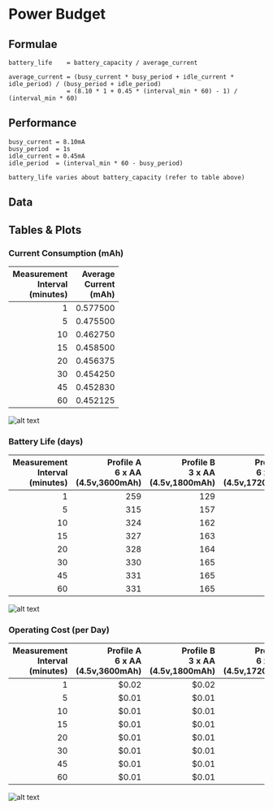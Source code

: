 # Power Budget

## Formulae
```
battery_life    = battery_capacity / average_current

average_current = (busy_current * busy_period + idle_current * idle_period) / (busy_period + idle_period)
                = (8.10 * 1 + 0.45 * (interval_min * 60) - 1) / (interval_min * 60)
```

## Performance
```
busy_current = 8.10mA
busy_period  = 1s
idle_current = 0.45mA
idle_period  = (interval_min * 60 - busy_period)

battery_life varies about battery_capacity (refer to table above)
```

## Data




## Tables & Plots

### Current Consumption (mAh)

Measurement<br>Interval<br>(minutes)|Average<br>Current<br>(mAh)
--:|--:
1|0.577500
5|0.475500
10|0.462750
15|0.458500
20|0.456375
30|0.454250
45|0.452830
60|0.452125

![alt text](http://i.imgur.com/oXNU2Rt.png "Current Consumption")

### Battery Life (days)

Measurement<br>Interval<br>(minutes)|Profile A<br>6 x AA<br>(4.5v,3600mAh)|Profile B<br>3 x AA<br>(4.5v,1800mAh)|Profile C<br>6 x AAA<br>(4.5v,1720mAh)|Profile D<br>3 x AAA<br>(4.5v,860mAh)|Profile E<br>1 x 9V<br>(9v,565mAh)
--:|--:|--:|--:|--:|--:
1|259|129|124|62|40
5|315|157|150|75|49
10|324|162|154|77|50
15|327|163|156|78|51
20|328|164|157|78|51
30|330|165|157|78|51
45|331|165|158|79|51
60|331|165|158|79|52

![alt text](http://i.imgur.com/v7cFTNq.png "Battery Life")

### Operating Cost (per Day)

Measurement<br>Interval<br>(minutes)|Profile A<br>6 x AA<br>(4.5v,3600mAh)|Profile B<br>3 x AA<br>(4.5v,1800mAh)|Profile C<br>6 x AAA<br>(4.5v,1720mAh)|Profile D<br>3 x AAA<br>(4.5v,860mAh)|Profile E<br>1 x 9V<br>(9v,565mAh)
--:|--:|--:|--:|--:|--:
1|$0.02 |$0.02 |$0.03 |$0.03 |$0.07 
5|$0.01 |$0.01 |$0.03 |$0.03 |$0.05 
10|$0.01 |$0.01 |$0.03 |$0.03 |$0.05 
15|$0.01 |$0.01 |$0.03 |$0.03 |$0.05 
20|$0.01 |$0.01 |$0.03 |$0.03 |$0.05 
30|$0.01 |$0.01 |$0.03 |$0.03 |$0.05 
45|$0.01 |$0.01 |$0.03 |$0.03 |$0.05 
60|$0.01 |$0.01 |$0.03 |$0.03 |$0.05 

![alt text](http://i.imgur.com/qOn5xVz.png "Operating Cost")

